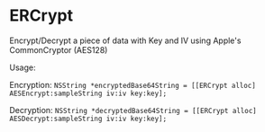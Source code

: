 # ERCrypt
Encrypt/Decrypt a piece of data with Key and IV using Apple's CommonCryptor (AES128)


Usage:

Encryption:
`NSString *encryptedBase64String = [[ERCrypt alloc] AESEncrypt:sampleString iv:iv key:key];`

Decryption:
`NSString *decryptedBase64String = [[ERCrypt alloc] AESDecrypt:sampleString iv:iv key:key];`
